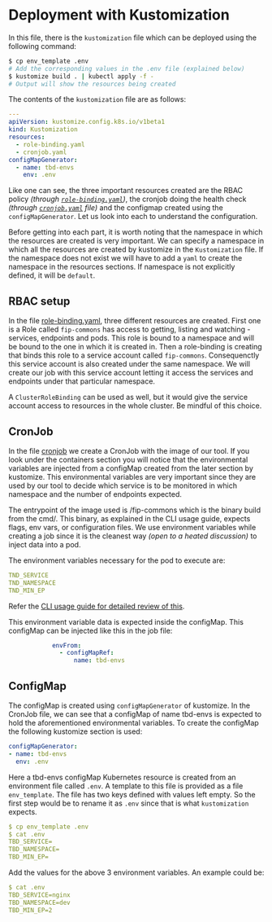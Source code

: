 # Deployment with Kustomization

In this file, there is the `kustomization` file which can be deployed using the
following command:

```sh
$ cp env_template .env
# Add the corresponding values in the .env file (explained below)
$ kustomize build . | kubectl apply -f -
# Output will show the resources being created
```

The contents of the `kustomization` file are as follows:

```yaml
---
apiVersion: kustomize.config.k8s.io/v1beta1
kind: Kustomization
resources:
  - role-binding.yaml
  - cronjob.yaml
configMapGenerator:
  - name: tbd-envs
    env: .env

```

Like one can see, the three important resources created are the RBAC
policy *(through [`role-binding.yaml`](role-binding.yaml))*,
the cronjob doing the health check *(through [`cronjob.yaml`](cronjob.yaml) file)*
and the configmap created using the `configMapGenerator`.
Let us look into each to understand the configuration.

Before getting into each part, it is worth noting that the namespace in which
the resources are created is very important. We can specify a namespace in which
all the resources are created by kustomize in the `Kustomization` file. If the
namespace does not exist we will have to add a `yaml` to create the namespace in
the resources sections. If namespace is not explicitly defined, it will be `default`.

## RBAC setup

In the file [role-binding.yaml](./role-binding.yaml), three different resources are
created. First one is a Role called `fip-commons` has access to getting,
listing and watching - services, endpoints and pods. This role is bound to a
namespace and will be bound to the one in which it is created in. Then a
role-binding is creating that binds this role to a service account called
`fip-commons`. Consequenctly this service account is also
created under the same namespace. We will create our job with this service
account letting it access the services and endpoints under that particular
namespace.

A `ClusterRoleBinding` can be used as well, but it would give the service account
access to resources in the whole cluster. Be mindful of this choice.

## CronJob

In the file [cronjob](./fip-commons-cronjob)
we create a CronJob with the image of our tool. If you look under the containers
section you will notice that the environmental variables are injected from a
configMap created from the later section by kustomize. This environmental
variables are very important since they are used by our tool to decide which
service is to be monitored in which namespace and the number of endpoints
expected.

The entrypoint of the image used is /fip-commons which is
the binary build from the cmd/. This binary, as explained in the CLI usage guide,
expects flags, env vars, or configuration files. We use environment variables
while creating a job since it is the cleanest way *(open to a heated discussion)*
to inject data into a pod.

The environment variables necessary for the pod to execute are:

```yaml
TND_SERVICE
TND_NAMESPACE
TND_MIN_EP
```

Refer the [CLI usage guide for detailed review of
this](../../cmd/fip-commons/README.md).

This environment variable data is expected inside the configMap. This configMap
can be injected like this in the job file:

``` yaml
            envFrom:
              - configMapRef:
                  name: tbd-envs
```

## ConfigMap

The configMap is created using `configMapGenerator` of kustomize. In the CronJob
file, we can see that a configMap of name tbd-envs is expected to hold the
aforementioned environmental variables. To create the configMap the following
kustomize section is used:

``` yaml
configMapGenerator:
- name: tbd-envs
  env: .env
```

Here a tbd-envs configMap Kubernetes resource is created from an environment
file called `.env`. A template to this file is provided as a file
`env_template`. The file has two keys defined with values left empty. So the
first step would be to rename it as `.env` since that is what `kustomization`
expects.

``` yaml
$ cp env_template .env
$ cat .env
TBD_SERVICE=
TBD_NAMESPACE=
TBD_MIN_EP=
```

Add the values for the above 3 environment variables. An example could be:

```yaml
$ cat .env
TBD_SERVICE=nginx
TBD_NAMESPACE=dev
TBD_MIN_EP=2
```
